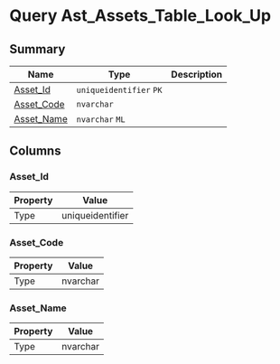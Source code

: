 # Query Ast_Assets_Table_Look_Up


## Summary

| Name | Type | Description |
| - | - | --- |
|[Asset_Id](#asset_id)|`uniqueidentifier` `PK`||
|[Asset_Code](#asset_code)|`nvarchar` ||
|[Asset_Name](#asset_name)|`nvarchar` `ML`||

## Columns

### Asset_Id

| Property | Value |
| - | - |
|Type|uniqueidentifier|

### Asset_Code

| Property | Value |
| - | - |
|Type|nvarchar|

### Asset_Name

| Property | Value |
| - | - |
|Type|nvarchar|


